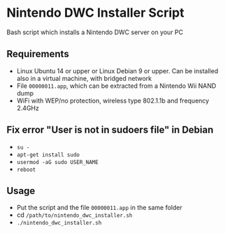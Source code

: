 # Nintendo DWC Installer Script
Bash script which installs a Nintendo DWC server on your PC

## Requirements
- Linux Ubuntu 14 or upper or Linux Debian 9 or upper. Can be installed also in a virtual machine, with bridged network
- File `00000011.app`, which can be extracted from a Nintendo Wii NAND dump
- WiFi with WEP/no protection, wireless type 802.1.1b and frequency 2.4GHz

## Fix error "User is not in sudoers file" in Debian
- `su -`
- `apt-get install sudo`
- `usermod -aG sudo USER_NAME`
- `reboot`

## Usage
- Put the script and the file `00000011.app` in the same folder
- cd `/path/to/nintendo_dwc_installer.sh`
- `./nintendo_dwc_installer.sh`
